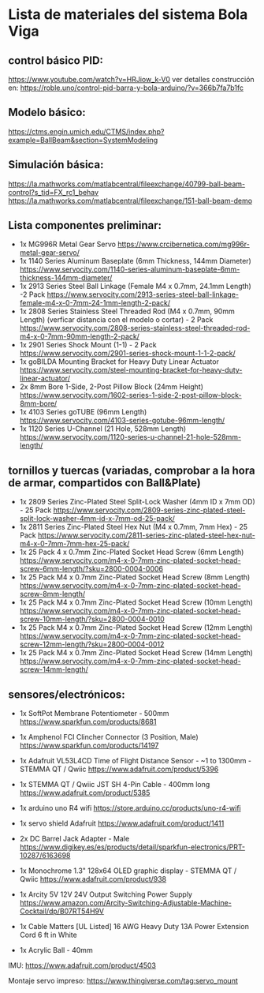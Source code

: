 # Lista de materiales del sistema Bola Viga

## control básico PID:
https://www.youtube.com/watch?v=HRJiow_k-V0
ver detalles construcción en: https://roble.uno/control-pid-barra-y-bola-arduino/?v=366b7fa7b1fc

## Modelo básico:
https://ctms.engin.umich.edu/CTMS/index.php?example=BallBeam&section=SystemModeling

## Simulación básica:
https://la.mathworks.com/matlabcentral/fileexchange/40799-ball-beam-control?s_tid=FX_rc1_behav
https://la.mathworks.com/matlabcentral/fileexchange/151-ball-beam-demo

## Lista componentes preliminar:

+ 1x MG996R Metal Gear Servo https://www.crcibernetica.com/mg996r-metal-gear-servo/
+ 1x 1140 Series Aluminum Baseplate (6mm Thickness, 144mm Diameter) https://www.servocity.com/1140-series-aluminum-baseplate-6mm-thickness-144mm-diameter/ 
+ 1x 2913 Series Steel Ball Linkage (Female M4 x 0.7mm, 24.1mm Length) -2 Pack https://www.servocity.com/2913-series-steel-ball-linkage-female-m4-x-0-7mm-24-1mm-length-2-pack/ 
+ 1x 2808 Series Stainless Steel Threaded Rod (M4 x 0.7mm, 90mm Length) (verficar distancia con el modelo o cortar) - 2 Pack https://www.servocity.com/2808-series-stainless-steel-threaded-rod-m4-x-0-7mm-90mm-length-2-pack/ 
+ 1x 2901 Series Shock Mount (1-1) - 2 Pack https://www.servocity.com/2901-series-shock-mount-1-1-2-pack/ 
+ 1x goBILDA Mounting Bracket for Heavy Duty Linear Actuator https://www.servocity.com/steel-mounting-bracket-for-heavy-duty-linear-actuator/ 
+ 2x 8mm Bore 1-Side, 2-Post Pillow Block (24mm Height) https://www.servocity.com/1602-series-1-side-2-post-pillow-block-8mm-bore/ 
+ 1x 4103 Series goTUBE (96mm Length) https://www.servocity.com/4103-series-gotube-96mm-length/ 
+ 1x 1120 Series U-Channel (21 Hole, 528mm Length) https://www.servocity.com/1120-series-u-channel-21-hole-528mm-length/ 

## tornillos y tuercas (variadas, comprobar a la hora de armar, compartidos con Ball&Plate)
+ 1x 2809 Series Zinc-Plated Steel Split-Lock Washer (4mm ID x 7mm OD) - 25 Pack https://www.servocity.com/2809-series-zinc-plated-steel-split-lock-washer-4mm-id-x-7mm-od-25-pack/ 
+ 1x 2811 Series Zinc-Plated Steel Hex Nut (M4 x 0.7mm, 7mm Hex) - 25 Pack https://www.servocity.com/2811-series-zinc-plated-steel-hex-nut-m4-x-0-7mm-7mm-hex-25-pack/ 
+ 1x 25 Pack 4 x 0.7mm Zinc-Plated Socket Head Screw (6mm Length) https://www.servocity.com/m4-x-0-7mm-zinc-plated-socket-head-screw-6mm-length/?sku=2800-0004-0006 
+ 1x 25 Pack M4 x 0.7mm Zinc-Plated Socket Head Screw (8mm Length) https://www.servocity.com/m4-x-0-7mm-zinc-plated-socket-head-screw-8mm-length/ 
+ 1x 25 Pack M4 x 0.7mm Zinc-Plated Socket Head Screw (10mm Length) https://www.servocity.com/m4-x-0-7mm-zinc-plated-socket-head-screw-10mm-length/?sku=2800-0004-0010 
+ 1x 25 Pack M4 x 0.7mm Zinc-Plated Socket Head Screw (12mm Length) https://www.servocity.com/m4-x-0-7mm-zinc-plated-socket-head-screw-12mm-length/?sku=2800-0004-0012 
+ 1x 25 Pack M4 x 0.7mm Zinc-Plated Socket Head Screw (14mm Length) https://www.servocity.com/m4-x-0-7mm-zinc-plated-socket-head-screw-14mm-length/ 


## sensores/electrónicos:
+ 1x SoftPot Membrane Potentiometer - 500mm https://www.sparkfun.com/products/8681 
+ 1x Amphenol FCI Clincher Connector (3 Position, Male) https://www.sparkfun.com/products/14197 
+ 1x Adafruit VL53L4CD Time of Flight Distance Sensor - ~1 to 1300mm - STEMMA QT / Qwiic https://www.adafruit.com/product/5396 
+ 1x STEMMA QT / Qwiic JST SH 4-Pin Cable - 400mm long https://www.adafruit.com/product/5385

+ 1x   arduino uno R4 wifi https://store.arduino.cc/products/uno-r4-wifi 
+ 1x   servo shield Adafruit  https://www.adafruit.com/product/1411
+ 2x   DC Barrel Jack Adapter - Male https://www.digikey.es/es/products/detail/sparkfun-electronics/PRT-10287/6163698
+ 1x   Monochrome 1.3" 128x64 OLED   graphic display - STEMMA QT /    Qwiic https://www.adafruit.com/product/938 



+ 1x    Arcity 5V 12V 24V Output Switching Power Supply https://www.amazon.com/Arcity-Switching-Adjustable-Machine-Cocktail/dp/B07RT54H9V 
+ 1x    Cable Matters [UL Listed] 16 AWG Heavy Duty 13A Power Extension Cord 6 ft in White 
+ 1x    Acrylic Ball - 40mm 


IMU:
https://www.adafruit.com/product/4503

Montaje servo impreso:
https://www.thingiverse.com/tag:servo_mount
